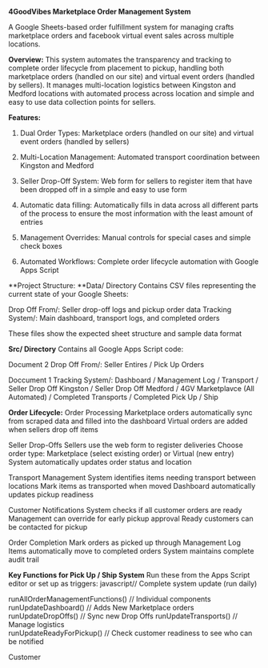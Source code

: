 **4GoodVibes Marketplace Order Management System**

A Google Sheets-based order fulfillment system for managing crafts marketplace orders and facebook virtual event sales across multiple locations.

**Overview:**
This system automates the transparency and tracking to complete order lifecycle from placement to pickup, handling both marketplace orders (handled on our site) and virtual event orders (handled by sellers). It manages multi-location logistics between Kingston and Medford locations with automated process across location and simple and easy to use data collection points for sellers. 

**Features:** 
1. Dual Order Types: Marketplace orders (handled on our site) and virtual event orders (handled by sellers)
2. Multi-Location Management: Automated transport coordination between Kingston and Medford
3. Seller Drop-Off System: Web form for sellers to register item that have been dropped off in a simple and easy to use form
4. Automatic data filling: Automatically fills in data across all different parts of the process to ensure the most information with the least amount of entries
5. Management Overrides: Manual controls for special cases and simple check boxes

6. Automated Workflows: Complete order lifecycle automation with Google Apps Script

**Project Structure:
**Data/ Directory
Contains CSV files representing the current state of your Google Sheets:

Drop Off From/: Seller drop-off logs and pickup order data
Tracking System/: Main dashboard, transport logs, and completed orders

These files show the expected sheet structure and sample data format

**Src/ Directory**
Contains all Google Apps Script code:

Document 2
Drop Off From/: Seller Entires / Pick Up Orders

Doccument 1
Tracking System/: Dashboard / Management Log / Transport / Seller Drop Off Kingston / Seller Drop Off Medford / 4GV Marketplavce (All Automated) / Completed Transports / Completed Pick Up / Ship


**Order Lifecycle:**
Order Processing
Marketplace orders automatically sync from scraped data and filled into the dashboard 
Virtual orders are added when sellers drop off items


Seller Drop-Offs
Sellers use the web form to register deliveries
Choose order type: Marketplace (select existing order) or Virtual (new entry)
System automatically updates order status and location


Transport Management
System identifies items needing transport between locations
Mark items as transported when moved
Dashboard automatically updates pickup readiness


Customer Notifications
System checks if all customer orders are ready
Management can override for early pickup approval
Ready customers can be contacted for pickup


Order Completion
Mark orders as picked up through Management Log
Items automatically move to completed orders
System maintains complete audit trail


**Key Functions for Pick Up / Ship System**
Run these from the Apps Script editor or set up as triggers:
javascript// Complete system update (run daily)

runAllOrderManagementFunctions()
// Individual components
runUpdateDashboard()        // Adds New Marketplace orders
runUpdateDropOffs()         // Sync new Drop Offs
runUpdateTransports()       // Manage logistics  
runUpdateReadyForPickup()   // Check customer readiness to see who can be notified 

Customer


